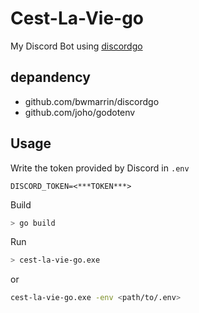# Cest-La-Vie-go
My Discord Bot using [discordgo](https://github.com/bwmarrin/discordgo)

## depandency
+ github.com/bwmarrin/discordgo
+ github.com/joho/godotenv

## Usage
Write the token provided by Discord in `.env`
```.env
DISCORD_TOKEN=<***TOKEN***>
```

Build
```bash
> go build
```

Run
```bash
> cest-la-vie-go.exe
```

or
```bash
cest-la-vie-go.exe -env <path/to/.env>
```